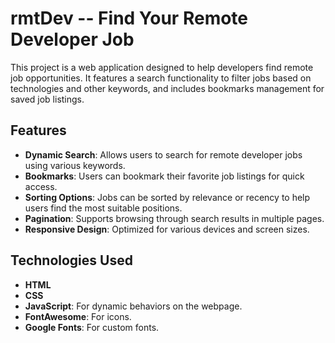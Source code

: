 # rmtDev -- Find Your Remote Developer Job

This project is a web application designed to help developers find remote job opportunities. It features a search functionality to filter jobs based on technologies and other keywords, and includes bookmarks management for saved job listings.

## Features

- **Dynamic Search**: Allows users to search for remote developer jobs using various keywords.
- **Bookmarks**: Users can bookmark their favorite job listings for quick access.
- **Sorting Options**: Jobs can be sorted by relevance or recency to help users find the most suitable positions.
- **Pagination**: Supports browsing through search results in multiple pages.
- **Responsive Design**: Optimized for various devices and screen sizes.

## Technologies Used

- **HTML**
- **CSS**
- **JavaScript**: For dynamic behaviors on the webpage.
- **FontAwesome**: For icons.
- **Google Fonts**: For custom fonts.